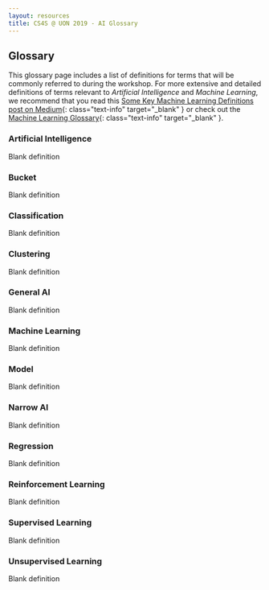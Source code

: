 ```yaml
---
layout: resources
title: CS4S @ UON 2019 - AI Glossary
---
```


## Glossary

This glossary page includes a list of definitions for terms that will be commonly referred to during the workshop.
For more extensive and detailed definitions of terms relevant to *Artificial Intelligence* and *Machine Learning*, we recommend that you read this [Some Key Machine Learning Definitions post on Medium](https://medium.com/technology-nineleaps/some-key-machine-learning-definitions-b524eb6cb48){: class="text-info" target="_blank" } or check out the [Machine Learning Glossary](https://ml-cheatsheet.readthedocs.io/en/latest/index.html){: class="text-info" target="_blank" }.

### Artificial Intelligence

Blank definition

### Bucket

Blank definition

### Classification

Blank definition

### Clustering

Blank definition

### General AI

Blank definition

### Machine Learning

Blank definition

### Model

Blank definition

### Narrow AI 

Blank definition

### Regression 

Blank definition

### Reinforcement Learning

Blank definition

### Supervised Learning

Blank definition

### Unsupervised Learning

Blank definition
